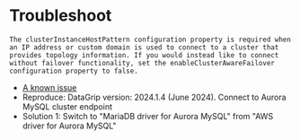 # Troubleshoot
`The clusterInstanceHostPattern configuration property is required when an IP address or custom domain is used to connect to a cluster that provides topology information. If you would instead like to connect without failover functionality, set the enableClusterAwareFailover configuration property to false.`
- [A known issue](https://github.com/awslabs/aws-mysql-jdbc/issues/503)
- Reproduce: DataGrip version: 2024.1.4 (June 2024). Connect to Aurora MySQL cluster endpoint
- Solution 1: Switch to "MariaDB driver for Aurora MySQL" from "AWS driver for Aurora MySQL"
